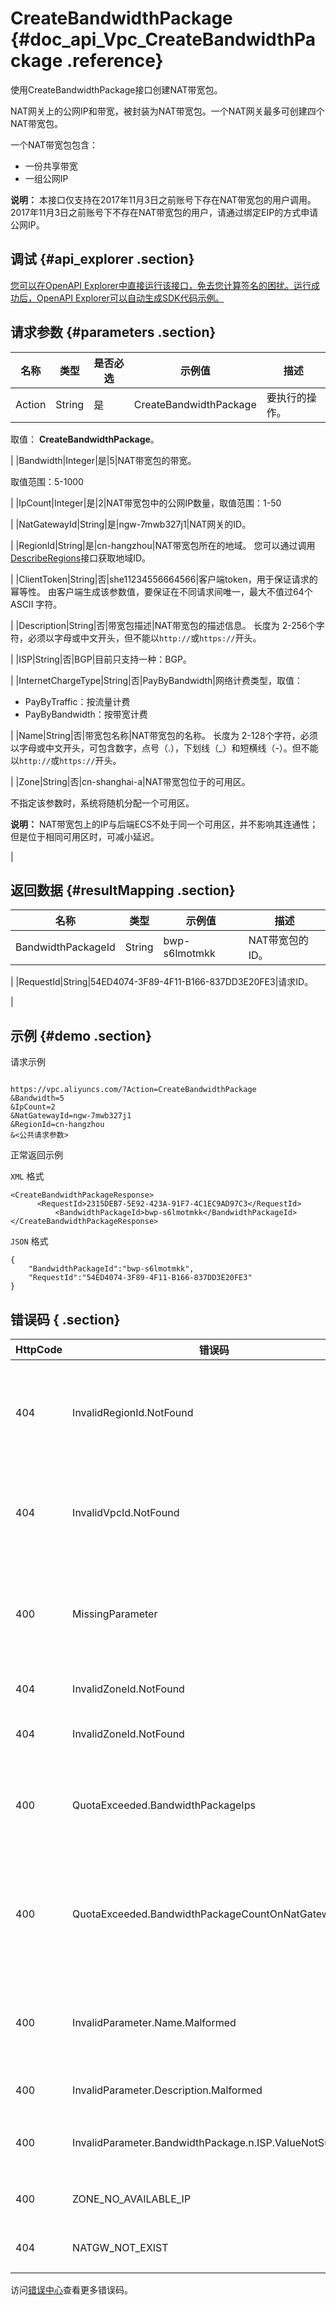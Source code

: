# CreateBandwidthPackage {#doc_api_Vpc_CreateBandwidthPackage .reference}

使用CreateBandwidthPackage接口创建NAT带宽包。

NAT网关上的公网IP和带宽，被封装为NAT带宽包。一个NAT网关最多可创建四个NAT带宽包。

一个NAT带宽包包含：

-   一份共享带宽
-   一组公网IP

**说明：** 本接口仅支持在2017年11月3日之前账号下存在NAT带宽包的用户调用。2017年11月3日之前账号下不存在NAT带宽包的用户，请通过绑定EIP的方式申请公网IP。


## 调试 {#api_explorer .section}

[您可以在OpenAPI Explorer中直接运行该接口，免去您计算签名的困扰。运行成功后，OpenAPI Explorer可以自动生成SDK代码示例。](https://api.aliyun.com/#product=Vpc&api=CreateBandwidthPackage&type=RPC&version=2016-04-28)

## 请求参数 {#parameters .section}

|名称|类型|是否必选|示例值|描述|
|--|--|----|---|--|
|Action|String|是|CreateBandwidthPackage|要执行的操作。

 取值： **CreateBandwidthPackage**。

 |
|Bandwidth|Integer|是|5|NAT带宽包的带宽。

 取值范围：5-1000

 |
|IpCount|Integer|是|2|NAT带宽包中的公网IP数量，取值范围：1-50

 |
|NatGatewayId|String|是|ngw-7mwb327j1|NAT网关的ID。

 |
|RegionId|String|是|cn-hangzhou|NAT带宽包所在的地域。 您可以通过调用[DescribeRegions](~~36063~~)接口获取地域ID。

 |
|ClientToken|String|否|she11234556664566|客户端token，用于保证请求的幂等性。 由客户端生成该参数值，要保证在不同请求间唯一，最大不值过64个 ASCII 字符。

 |
|Description|String|否|带宽包描述|NAT带宽包的描述信息。 长度为 2-256个字符，必须以字母或中文开头，但不能以`http://`或`https://`开头。

 |
|ISP|String|否|BGP|目前只支持一种：BGP。

 |
|InternetChargeType|String|否|PayByBandwidth|网络计费类型，取值：

 -   PayByTraffic：按流量计费
-   PayByBandwidth：按带宽计费

 |
|Name|String|否|带宽包名称|NAT带宽包的名称。 长度为 2-128个字符，必须以字母或中文开头，可包含数字，点号（.），下划线（\_）和短横线（-）。但不能以`http://`或`https://`开头。

 |
|Zone|String|否|cn-shanghai-a|NAT带宽包位于的可用区。

 不指定该参数时，系统将随机分配一个可用区。

 **说明：** NAT带宽包上的IP与后端ECS不处于同一个可用区，并不影响其连通性；但是位于相同可用区时，可减小延迟。

 |

## 返回数据 {#resultMapping .section}

|名称|类型|示例值|描述|
|--|--|---|--|
|BandwidthPackageId|String|bwp-s6lmotmkk|NAT带宽包的ID。

 |
|RequestId|String|54ED4074-3F89-4F11-B166-837DD3E20FE3|请求ID。

 |

## 示例 {#demo .section}

请求示例

``` {#request_demo}

https://vpc.aliyuncs.com/?Action=CreateBandwidthPackage
&Bandwidth=5
&IpCount=2
&NatGatewayId=ngw-7mwb327j1
&RegionId=cn-hangzhou
&<公共请求参数>

```

正常返回示例

`XML` 格式

``` {#xml_return_success_demo}
<CreateBandwidthPackageResponse>
	  <RequestId>2315DEB7-5E92-423A-91F7-4C1EC9AD97C3</RequestId>
          <BandwidthPackageId>bwp-s6lmotmkk</BandwidthPackageId>
</CreateBandwidthPackageResponse>
```

`JSON` 格式

``` {#json_return_success_demo}
{
	"BandwidthPackageId":"bwp-s6lmotmkk",
	"RequestId":"54ED4074-3F89-4F11-B166-837DD3E20FE3"
}
```

## 错误码 { .section}

|HttpCode|错误码|错误信息|描述|
|--------|---|----|--|
|404|InvalidRegionId.NotFound|The specified RegionId does not exist in our records.|指定的 RegionId 不存在，请您检查此产品在该地域是否可用。|
|404|InvalidVpcId.NotFound|Specified value of VpcId is not found in our record.|该 VPC 不存在，请您检查输入的 VPC 是否正确。|
|400|MissingParameter|Miss mandatory parameter.|缺少必要参数,请您检查必填参数是否都已填后再进行操作。|
|404|InvalidZoneId.NotFound|Specified value of ZoneId is not exists.|该可用区不存在。|
|404|InvalidZoneId.NotFound|Can not find ZoneId for allocated ip.|该IP的可用区不正确。|
|400|QuotaExceeded.BandwidthPackageIps|The specified ipCount exceeded quota.|IP 数量超过上限，可以提交工单申请增加配额。|
|400|QuotaExceeded.BandwidthPackageCountOnNatGateway|BandwidthPackage count limit on one NatGateway exceeded.|超过了共享带宽包上限，一个NAT网关最多可创建四个共享带宽包。|
|400|InvalidParameter.Name.Malformed|The specified Name is not valid.|该名称不合法，请您按照正确的格式书写名称。|
|400|InvalidParameter.Description.Malformed|The specified Description is not valid.|该描述不合法。|
|400|InvalidParameter.BandwidthPackage.n.ISP.ValueNotSupport|The specified ISP of BandwidthPackage is not valid.|该共享带宽包的ISP不合法。|
|400|ZONE\_NO\_AVAILABLE\_IP|The Zone have no available ip.|该可用区没有可用IP。|
|404|NATGW\_NOT\_EXIST|The NatGateway not exist.|该 NAT 网关不存在。|

访问[错误中心](https://error-center.aliyun.com/status/product/Vpc)查看更多错误码。

